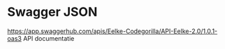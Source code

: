 # Swagger JSON
https://app.swaggerhub.com/apis/Eelke-Codegorilla/API-Eelke-2.0/1.0.1-oas3 API documentatie
